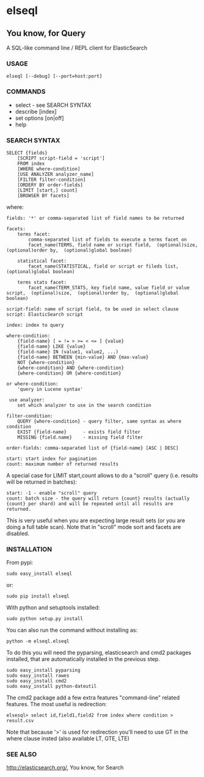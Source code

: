 elseql
======
You know, for Query
-------------------
A SQL-like command line / REPL client for ElasticSearch

### USAGE

    elseql [--debug] [--port=host:port] 

### COMMANDS

* select - see SEARCH SYNTAX
* describe [index]
* set options [on|off]
* help

### SEARCH SYNTAX

    SELECT {fields}
        [SCRIPT script-field = 'script']
        FROM index
        [WHERE where-condition]
        [USE ANALYZER analyzer_name]
        [FILTER filter-condition]
        [ORDERY BY order-fields]
        [LIMIT [start,] count]
        [BROWSER BY facets]

where:

    fields: '*' or comma-separated list of field names to be returned

    facets:
        terms facet:
            comma-separated list of fields to execute a terms facet on
            facet_name(TERMS, field name or script field,  (optional)size,  (optional)order by,  (optional)global boolean)

        statistical facet:
            facet_name(STATISTICAL, field or script or fileds list,   (optional)global boolean)

        terms stats facet:
            facet_name(TERM_STATS, key field name, value field or value script,  (optional)size,  (optional)order by,  (optional)global boolean)

    script-field: name of script field, to be used in select clause
    script: ElasticSearch script

    index: index to query

    where-condition:
        {field-name} [ = != > >= < <= ] {value}
        {field-name} LIKE {value}
        {field-name} IN (value1, value2, ...)
        {field-name} BETWEEN {min-value} AND {max-value}
        NOT {where-condition}
        {where-condition} AND {where-condition}
        {where-condition} OR {where-condition}

    or where-condition:
        'query in Lucene syntax'

     use analyzer:
        set which analyzer to use in the search condition

    filter-condition: 
        QUERY {where-condition} - query filter, same syntax as where condition
        EXIST {field-name}      - exists field filter
        MISSING {field.name}    - missing field filter

    order-fields: comma-separated list of {field-name} [ASC | DESC]

    start: start index for pagination
    count: maximum number of returned results

A special case for LIMIT start,count allows to do a "scroll" query (i.e. results will be returned in batches):

    start: -1 - enable "scroll" query
    count: batch size - the query will return {count} results (actually {count} per shard) and will be repeated until all results are returned.

This is very useful when you are expecting large result sets (or you are doing a full table scan). Note that in
"scroll" mode sort and facets are disabled.

### INSTALLATION

From pypi:

	sudo easy_install elseql
or:

	sudo pip install elseql

With python and setuptools installed:

	sudo python setup.py install

You can also run the command without installing as:

	python -m elseql.elseql

To do this you will need the pyparsing, elasticsearch and cmd2 packages installed, that are automatically installed in the previous step.

	sudo easy_install pyparsing
	sudo easy_install rawes
    sudo easy_install cmd2
    sudo easy_install python-dateutil

The cmd2 package add a few extra features "command-line" related features. The most useful is redirection:

	elsesql> select id,field1,field2 from index where condition > result.csv

Note that because '>' is used for redirection you'll need to use GT in the where clause insted (also available LT, GTE, LTE)

### SEE ALSO

http://elasticsearch.org/, You know, for Search
